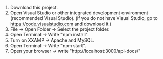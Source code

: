1) Download this project.
2) Open Visual Studio or other integrated development environment (recommended Visual Studio). (if you do not have Visual Studio, go to https://code.visualstudio.com and download it.)
3) File -> Open Folder -> Select the project folder.
5) Open Terminal -> Write "npm install".
7) Turn on XXAMP -> Apache and MySQL.
8) Open Terminal -> Write "npm start".
9) Open your browser -> write "http://localhost:3000/api-docs/"

